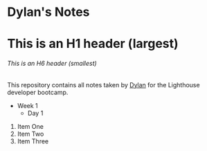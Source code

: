 # Dylan's Notes

# This is an H1 header (largest)
###### This is an H6 header (smallest)

This repository contains all notes taken by [Dylan](https://github.com/drutter89) for the Lighthouse developer bootcamp.

* Week 1
  * Day 1

1. Item One 
2. Item Two
3. Item Three